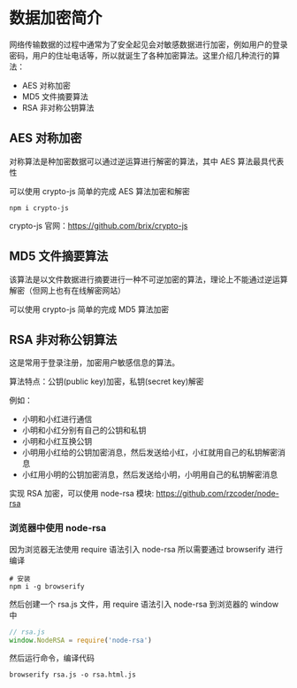 # 数据加密简介

网络传输数据的过程中通常为了安全起见会对敏感数据进行加密，例如用户的登录密码，用户的住址电话等，所以就诞生了各种加密算法。这里介绍几种流行的算法：

- AES 对称加密
- MD5 文件摘要算法
- RSA 非对称公钥算法

## AES 对称加密

对称算法是种加密数据可以通过逆运算进行解密的算法，其中 AES 算法最具代表性

可以使用 crypto-js 简单的完成 AES 算法加密和解密

```shell script
npm i crypto-js
```

crypto-js 官网：<https://github.com/brix/crypto-js>

## MD5 文件摘要算法

该算法是以文件数据进行摘要进行一种不可逆加密的算法，理论上不能通过逆运算解密（但网上也有在线解密网站）

可以使用 crypto-js 简单的完成 MD5 算法加密

## RSA 非对称公钥算法

这是常用于登录注册，加密用户敏感信息的算法。

算法特点：公钥(public key)加密，私钥(secret key)解密

例如：

- 小明和小红进行通信
- 小明和小红分别有自己的公钥和私钥
- 小明和小红互换公钥
- 小明用小红给的公钥加密消息，然后发送给小红，小红就用自己的私钥解密消息
- 小红用小明的公钥加密消息，然后发送给小明，小明用自己的私钥解密消息

实现 RSA 加密，可以使用 node-rsa 模块: <https://github.com/rzcoder/node-rsa>

### 浏览器中使用 node-rsa

因为浏览器无法使用 require 语法引入 node-rsa 所以需要通过 browserify 进行编译

```shell script
# 安装
npm i -g browserify
```

然后创建一个 rsa.js 文件，用 require 语法引入 node-rsa 到浏览器的 window 中

```js
// rsa.js
window.NodeRSA = require('node-rsa')
```

然后运行命令，编译代码

```shell script
browserify rsa.js -o rsa.html.js
```
